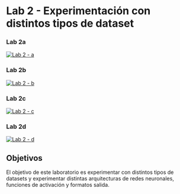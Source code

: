 # Lab 2 - Experimentación con distintos tipos de dataset
### Lab 2a

[![Lab 2 - a](https://colab.research.google.com/assets/colab-badge.svg)](https://colab.research.google.com/github/FCEIA-AAII/lab2/blob/main/lab2a.ipynb)

### Lab 2b

[![Lab 2 - b](https://colab.research.google.com/assets/colab-badge.svg)](https://colab.research.google.com/github/FCEIA-AAII/lab2/blob/main/lab2b.ipynb)

### Lab 2c

[![Lab 2 - c](https://colab.research.google.com/assets/colab-badge.svg)](https://colab.research.google.com/github/FCEIA-AAII/lab2/blob/main/lab2c.ipynb)

### Lab 2d

[![Lab 2 - d](https://colab.research.google.com/assets/colab-badge.svg)](https://colab.research.google.com/github/FCEIA-AAII/lab2/blob/main/lab2d.ipynb)

## Objetivos

El objetivo de este laboratorio es experimentar con distintos tipos de datasets y experimentar distintas arquitecturas de redes neuronales, funciones de activación y formatos salida.
